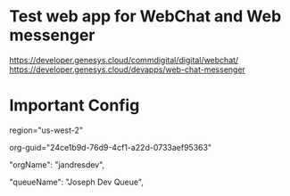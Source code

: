 # Test web app for WebChat and Web messenger 

https://developer.genesys.cloud/commdigital/digital/webchat/
https://developer.genesys.cloud/devapps/web-chat-messenger

# Important Config
region="us-west-2"

org-guid="24ce1b9d-76d9-4cf1-a22d-0733aef95363"

"orgName": "jandresdev",

"queueName": "Joseph Dev Queue",

